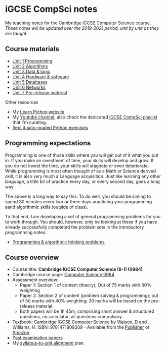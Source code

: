# iGCSE CompSci notes

My teaching notes for the Cambridge iGCSE Computer Science course. *These notes will be updated over the 2019-2021 period, unit by unit as they are taught.*

## Course materials

* [Unit 1 Programming](unit-1-programming.md)
* [Unit 2 Algorithms](unit-2-algorithms.md)
* [Unit 3 Data & logic](unit-3-data-and-logic.md)
* [Unit 4 Hardware & software](unit-4-hardware-and-software.md)
* [Unit 5 Databases](unit-5-databases.md)
* [Unit 6 Networks](unit-6-networks.md)
* [Unit 7 Pre-release material](unit-7-pre-release-material.md)

Other resources

* My [Learn Python website](https://pbaumgarten.com/python)
* My [Youtube channel](https://youtube.com/pbaumgarten), also check the dedicated [iGCSE CompSci playlist](https://www.youtube.com/playlist?list=PLM-syYolLbsxQPkjCUOwNAugoldsLyFr2) that I'm curating.
* [Repl.it auto-graded Python exercises](https://repl.it/data/classrooms/share/9d68c5288e184810f61b489d14ccfa54)


## Programming expectations

Programming is one of those skills where you will get out of it what you put in. If you make an investment of time, your skills will develop and grow. If you do not invest the time, your skills will stagnate or even deteriorate. While programming is most often thought of as a Math or Science derived skill, it is also very much a Language acquisition. Just like learning any other language, a little bit of practice every day, or every second day, goes a long way.

The above is a long way to say this: To do well, you should be aiming to spend 30 minutes every two or three days practicing your programming aand algorithmic skills (outside of class).

To that end, I am developing a set of general programming problems for you to work through. You should, however, only be looking at these if you have already successfully completed the problem sets in the introductory programming notes.

* [Programming & algorthmic thinking problems](programming-problems.md)

## Course overview

* Course title: **Cambridge IGCSE Computer Science (9-1) (0984)**
* Cambridge course page: [Computer Science 0984](https://www.cambridgeinternational.org/programmes-and-qualifications/cambridge-igcse-9-1-computer-science-0984/)
* Assessment overview:
    * Paper 1: Section 1 of content (theory); Out of 75 marks with 60% weighting
    * Paper 2: Section 2 of content (problem solving & programming); out of 50 marks with 40% weighting; 20 marks will be based on the pre-release material
    * Both papers will be 1h 45m, comprising short answer & structured questions, no calculator, all questions compulsory.
* Textbook: Cambridge IGCSE Computer Science by Watson, D and Williams, H. ISBN: 9781471809309 - Available from the [Publisher](https://www.hoddereducation.co.uk/subjects/ict/products/14-16/cambridge-igcse-computer-science) or [Amazon](https://www.amazon.com/Cambridge-IGCSE-Computer-Science-Watson/dp/1471809307).
* [Past examination papers](https://www.cambridgeinternational.org/programmes-and-qualifications/cambridge-igcse-9-1-computer-science-0984/past-papers/)
* My [syllabus-to-unit alignment](syllabus-alignment.md) plan.

